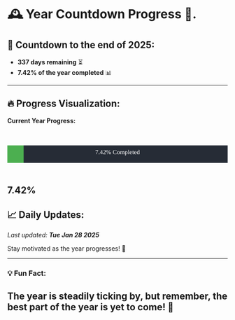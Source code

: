 
# &#x1F570; **Year Countdown Progress** &#x1F389;.

## &#x1F4C5; Countdown to the end of 2025:
- **337 days remaining** &#x23F3;
- **7.42% of the year completed** &#x1F4CA;

---

## &#x1F525; **Progress Visualization**:

**Current Year Progress:**

<br><br>
![Progress Bar](https://raw.githubusercontent.com/dayanidigv/year-countdown-progress/main/progress-bar.svg)
<br><br>

**7.42%**
---

## &#x1F4C8; **Daily Updates**:

_Last updated: **Tue Jan 28 2025**_

Stay motivated as the year progresses! &#x1F680;

--- 

### &#x1F4A1; **Fun Fact:**
The year is steadily ticking by, but remember, the best part of the year is yet to come! &#x1F31F;
---
